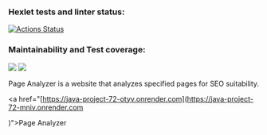 ### Hexlet tests and linter status:
[![Actions Status](https://github.com/nameGeorge/java-project-72/actions/workflows/hexlet-check.yml/badge.svg)](https://github.com/nameGeorge/java-project-72/actions)

### Maintainability and Test coverage:
<a href="https://codeclimate.com/github/nameGeorge/java-project-72/maintainability"><img src="https://api.codeclimate.com/v1/badges/3f7ccc5c44ef7f9325e3/maintainability" /></a>
<a href="https://codeclimate.com/github/nameGeorge/java-project-72/test_coverage"><img src="https://api.codeclimate.com/v1/badges/3f7ccc5c44ef7f9325e3/test_coverage" /></a>

Page Analyzer is a website that analyzes specified pages for SEO suitability.

<a href="[https://java-project-72-otyv.onrender.com](https://java-project-72-mniv.onrender.com

)">Page Analyzer</a>
